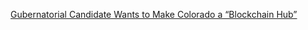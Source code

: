 [Gubernatorial Candidate Wants to Make Colorado a “Blockchain Hub”](https://cointelegraph.com/news/gubernatorial-candidate-wants-to-make-colorado-a-blockchain-hub)